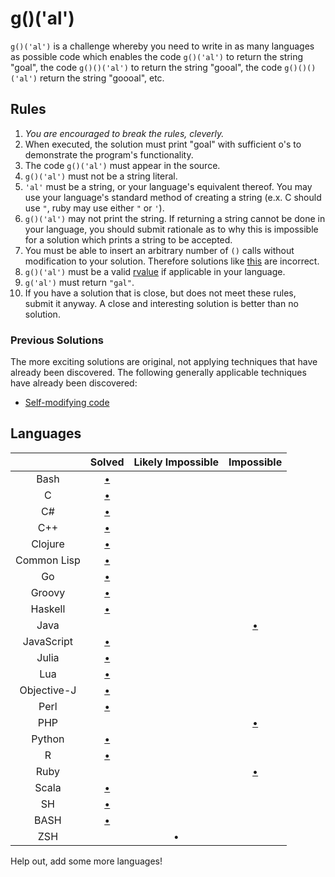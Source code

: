 # g()('al')

`g()('al')` is a challenge whereby you need to write in as many languages as
possible code which enables the code `g()('al')` to return the string "goal",
the code `g()()('al')` to return the string "gooal", the code `g()()()('al')`
return the string "goooal", etc.

## Rules
1.   *You are encouraged to break the rules, cleverly.*
2.   When executed, the solution must print "goal" with sufficient o's to
     demonstrate the program's functionality.
11.  The code `g()('al')` must appear in the source.
  1.   `g()('al')` must not be a string literal.
  2.   `'al'` must be a string, or your language's equivalent thereof. You may
       use your language's standard method of creating a string (e.x. C should
       use `"`, ruby may use either `"` or `'`).
7.   `g()('al')` may not print the string. If returning a string cannot be done
     in your language, you should submit rationale as to why this is impossible
     for a solution which prints a string to be accepted.
642. You must be able to insert an arbitrary number of `()` calls without
     modification to your solution. Therefore solutions like
     [this][c-inc-soln3] are incorrect.
9.  `g()('al')` must be a valid [rvalue] if applicable in your language.
14. `g('al')` must return `"gal"`.
12.  If you have a solution that is close, but does not meet these rules,
     submit it anyway. A close and interesting solution is better than no
     solution.

### Previous Solutions
The more exciting solutions are original, not applying techniques that have
already been discovered. The following generally applicable techniques have
already been discovered:

 * [Self-modifying code][c-inc-soln1]

## Languages

|               | Solved                  | Likely Impossible | Impossible              |
|:-------------:|:-----------------------:|:-----------------:|:-----------------------:|
| Bash          | [&bull;][bash-soln1]    |                   |                         |
| C             | [&bull;][c-soln1]       |                   |                         |
| C#            | [&bull;][cs-soln2]      |                   |                         |
| C++           | [&bull;][c++-soln1]     |                   |                         |
| Clojure       | [&bull;][clojure-soln1] |                   |                         |
| Common Lisp   | [&bull;][clisp-soln1]   |                   |                         |
| Go            | [&bull;][go-soln]       |                   |                         |
| Groovy        | [&bull;][groovy-soln]   |                   |                         |
| Haskell       | [&bull;][hs-soln1]      |                   |                         |
| Java          |                         |                   | [&bull;][java-nonsoln1] |
| JavaScript    | [&bull;][js-soln2]      |                   |                         |
| Julia         | [&bull;][jl-soln1]      |                   |                         |
| Lua           | [&bull;][lua-soln2]     |                   |                         |
| Objective-J   | [&bull;][obj-j-soln1]   |                   |                         |
| Perl          | [&bull;][perl-soln1]    |                   |                         |
| PHP           |                         |                   | [&bull;][php-nonsoln1] |
| Python        | [&bull;][py-soln1]      |                   |                         |
| R             | [&bull;][r-soln1]       |                   |                         |
| Ruby          |                         |                   | [&bull;][rb-nonsoln1]   |
| Scala         | [&bull;][scala-soln1]   |                   |                         |
| SH            | [&bull;][sh-soln1]      |                   |                         |
| BASH          | [&bull;][bash-soln1]    |                   |                         |
| ZSH           |                         | &bull;            |                         |

Help out, add some more languages!


[rvalue]: http://en.wikipedia.org/wiki/Value_(computer_science)#lrvalue

[bash-soln1]: https://github.com/eatnumber1/goal/tree/master/solutions/complete/bash/soln1
[c++-soln1]: https://github.com/eatnumber1/goal/tree/master/solutions/complete/c++/soln1
[cs-soln2]: https://github.com/eatnumber1/goal/tree/master/solutions/complete/c-sharp/soln2
[c-soln1]: https://github.com/eatnumber1/goal/tree/master/solutions/complete/c/soln1
[clojure-soln1]: https://github.com/eatnumber1/goal/tree/master/solutions/complete/clojure/soln1
[clisp-soln1]: https://github.com/eatnumber1/goal/tree/master/solutions/complete/common-lisp/soln1
[go-soln]: https://github.com/eatnumber1/goal/tree/master/solutions/complete/go/soln1
[groovy-soln]: https://github.com/eatnumber1/goal/tree/master/solutions/complete/groovy/soln1
[hs-soln1]: https://github.com/eatnumber1/goal/tree/master/solutions/complete/haskell/soln1
[js-soln2]: https://github.com/eatnumber1/goal/tree/master/solutions/complete/javascript/soln2
[jl-soln1]: https://github.com/eatnumber1/goal/tree/master/solutions/complete/julia/soln1
[lua-soln2]: https://github.com/eatnumber1/goal/tree/master/solutions/complete/lua/soln2
[obj-j-soln1]: https://github.com/eatnumber1/goal/tree/master/solutions/complete/objective-j/soln1
[perl-soln1]: https://github.com/eatnumber1/goal/tree/master/solutions/complete/perl/soln1
[py-soln1]: https://github.com/eatnumber1/goal/tree/master/solutions/complete/python/soln1
[r-soln1]: https://github.com/eatnumber1/goal/tree/master/solutions/complete/r/soln1
[scala-soln1]: https://github.com/eatnumber1/goal/tree/master/solutions/complete/scala/soln1
[sh-soln1]: https://github.com/eatnumber1/goal/tree/master/solutions/complete/sh/soln1

[c-inc-soln1]: https://github.com/eatnumber1/goal/tree/master/solutions/incomplete/c/soln1
[c-inc-soln3]: https://github.com/eatnumber1/goal/tree/master/solutions/incomplete/c/soln3

[java-nonsoln1]: https://github.com/eatnumber1/goal/tree/master/non-solutions/java/nonsoln1
[rb-nonsoln1]: https://github.com/eatnumber1/goal/tree/master/non-solutions/ruby/nonsoln1
[php-nonsoln1]: https://github.com/eatnumber1/goal/tree/master/non-solutions/php/nonsoln1
